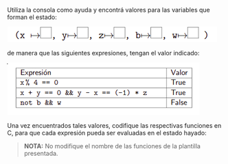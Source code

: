 Utiliza la consola como ayuda y encontrá valores para las variables que forman el estado:

<img src="https://raw.githubusercontent.com/algo1-unc/mumuki-guia-c-laboratorio-1-imperativa-algo-1-unc/master/assets/2020-10-06-152941_489x36_scrot_1602009145973.png" alt="2020-10-06-152941_489x36_scrot_1602009145973.png" width="auto" height="auto">

de manera que las siguientes expresiones, tengan el valor indicado:

<img src="https://raw.githubusercontent.com/algo1-unc/mumuki-guia-c-laboratorio-1-imperativa-algo-1-unc/master/assets/2020-10-06-152947_448x122_scrot_1602009190502.png" alt="2020-10-06-152947_448x122_scrot_1602009190502.png" width="auto" height="auto">

Una vez encuentrados tales valores, codifique las respectivas funciones en C, para que cada expresión pueda ser evaluadas en el estado hayado:


> **NOTA:** No modifique el nombre de las funciones de la plantilla presentada.